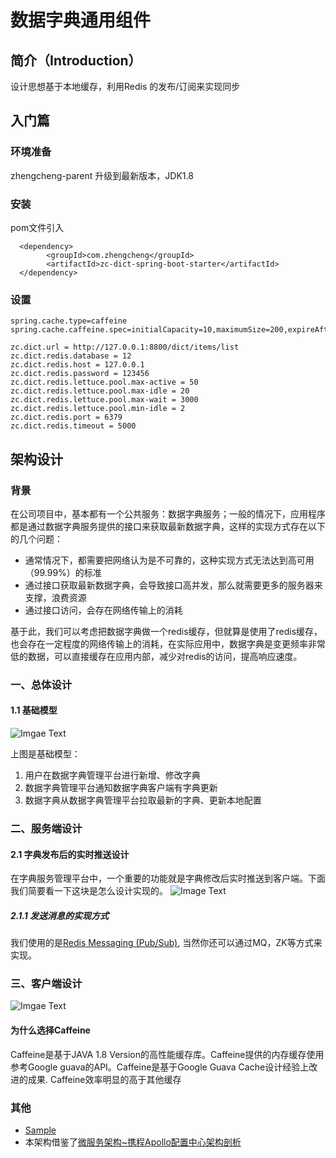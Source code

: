 # 数据字典通用组件

## **简介**（Introduction）

设计思想基于本地缓存，利用Redis 的发布/订阅来实现同步

## **入门篇**

### **环境准备**

zhengcheng-parent 升级到最新版本，JDK1.8

### **安装**

pom文件引入

```
  <dependency>
        <groupId>com.zhengcheng</groupId>
        <artifactId>zc-dict-spring-boot-starter</artifactId>
  </dependency>
```

### **设置**

```
spring.cache.type=caffeine
spring.cache.caffeine.spec=initialCapacity=10,maximumSize=200,expireAfterWrite=300s

zc.dict.url = http://127.0.0.1:8800/dict/items/list
zc.dict.redis.database = 12
zc.dict.redis.host = 127.0.0.1
zc.dict.redis.password = 123456
zc.dict.redis.lettuce.pool.max-active = 50
zc.dict.redis.lettuce.pool.max-idle = 20
zc.dict.redis.lettuce.pool.max-wait = 3000
zc.dict.redis.lettuce.pool.min-idle = 2
zc.dict.redis.port = 6379
zc.dict.redis.timeout = 5000
```

## 架构设计

### 背景

在公司项目中，基本都有一个公共服务：数据字典服务；一般的情况下，应用程序都是通过数据字典服务提供的接口来获取最新数据字典，这样的实现方式存在以下的几个问题：
- 通常情况下，都需要把网络认为是不可靠的，这种实现方式无法达到高可用（99.99%）的标准
- 通过接口获取最新数据字典，会导致接口高并发，那么就需要更多的服务器来支撑，浪费资源
- 通过接口访问，会存在网络传输上的消耗

基于此，我们可以考虑把数据字典做一个redis缓存，但就算是使用了redis缓存，也会存在一定程度的网络传输上的消耗，在实际应用中，数据字典是变更频率非常低的数据，可以直接缓存在应用内部，减少对redis的访问，提高响应速度。

### 一、总体设计

#### 1.1 基础模型
![Imgae Text](https://gitee.com/zhangquansheng/zhengcheng-parent/raw/master/doc/image/dict-1-1png.png)

上图是基础模型：
1. 用户在数据字典管理平台进行新增、修改字典
2. 数据字典管理平台通知数据字典客户端有字典更新
3. 数据字典从数据字典管理平台拉取最新的字典、更新本地配置


### 二、服务端设计

#### 2.1 字典发布后的实时推送设计
在字典服务管理平台中，一个重要的功能就是字典修改后实时推送到客户端。下面我们简要看一下这块是怎么设计实现的。
![Image Text](https://gitee.com/zhangquansheng/zhengcheng-parent/raw/master/doc/image/dict-send.jpg)

##### 2.1.1 发送消息的实现方式

我们使用的是[Redis Messaging (Pub/Sub)](
https://docs.spring.io/spring-data/data-redis/docs/current/reference/html/#pubsub), 当然你还可以通过MQ，ZK等方式来实现。

### 三、客户端设计
![Imgae Text](https://gitee.com/zhangquansheng/zhengcheng-parent/raw/master/doc/image/dict-client.jpg)


#### 为什么选择Caffeine

Caffeine是基于JAVA 1.8 Version的高性能缓存库。Caffeine提供的内存缓存使用参考Google guava的API。Caffeine是基于Google Guava Cache设计经验上改进的成果. Caffeine效率明显的高于其他缓存

### 其他

- [Sample](https://gitee.com/zhangquansheng/magic/tree/redis/)
- 本架构借鉴了[微服务架构~携程Apollo配置中心架构剖析](https://mp.weixin.qq.com/s/-hUaQPzfsl9Lm3IqQW3VDQ)


